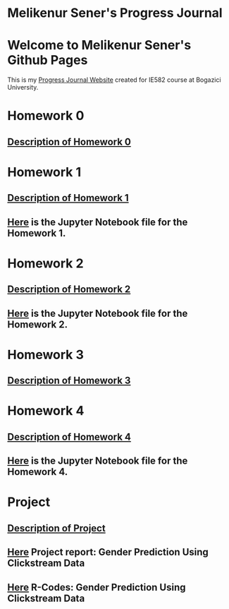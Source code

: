 # Melikenur Sener's Progress Journal


# Welcome to Melikenur Sener's Github Pages
This is my [Progress Journal Website](https://bu-ie-582.github.io/fall21-melikenursener/) created for IE582 course at Bogazici University.

# Homework 0
## [Description of Homework 0](https://bu-ie-582.github.io/fall21-melikenursener/Homework%20Files/Homework%200/IE582_Fall21_Homework_0.pdf)

# Homework 1
## [Description of Homework 1](https://bu-ie-582.github.io/fall21-melikenursener/Homework%20Files/Homework%201/IE582_Fall21_Homework1.pdf)
## [Here](https://bu-ie-582.github.io/fall21-melikenursener/Homework%20Files/Homework%201/Homework%201.html) is the Jupyter Notebook file for the Homework 1.

# Homework 2
## [Description of Homework 2](https://bu-ie-582.github.io/fall21-melikenursener/Homework%20Files/Homework%202/IE582_Fall21_Homework2.pdf)
## [Here](https://bu-ie-582.github.io/fall21-melikenursener/Homework%20Files/Homework%202/Homework%202.html) is the Jupyter Notebook file for the Homework 2.

# Homework 3
## [Description of Homework 3](https://bu-ie-582.github.io/fall21-melikenursener/Homework%20Files/Homework%203/IE582_Fall21_Homework3.pdf)

# Homework 4
## [Description of Homework 4](https://bu-ie-582.github.io/fall21-melikenursener/Homework%20Files/Homework%204/IE582_Fall21_Homework4.pdf)
## [Here](https://bu-ie-582.github.io/fall21-melikenursener/Homework%20Files/Homework%204/Homework%204.html) is the Jupyter Notebook file for the Homework 4.

# Project
## [Description of Project](https://bu-ie-582.github.io/fall21-melikenursener/Homework%20Files/Project/IE582_Fall21_Project.pdf)
## [Here](https://bu-ie-582.github.io/fall21-melikenursener/Homework%20Files/Project/Project-Group3.html) Project report: Gender Prediction Using Clickstream Data
## [Here](https://bu-ie-582.github.io/fall21-melikenursener/Homework%20Files/Project/project_akturk_sener.R) R-Codes: Gender Prediction Using Clickstream Data
